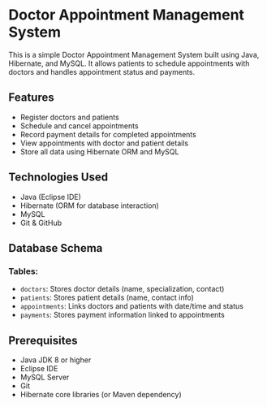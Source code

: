 # Doctor Appointment Management System

This is a simple Doctor Appointment Management System built using Java, Hibernate, and MySQL. It allows patients to schedule appointments with doctors and handles appointment status and payments.

## Features

- Register doctors and patients
- Schedule and cancel appointments
- Record payment details for completed appointments
- View appointments with doctor and patient details
- Store all data using Hibernate ORM and MySQL

## Technologies Used

- Java (Eclipse IDE)
- Hibernate (ORM for database interaction)
- MySQL
- Git & GitHub

## Database Schema

### Tables:

- `doctors`: Stores doctor details (name, specialization, contact)
- `patients`: Stores patient details (name, contact info)
- `appointments`: Links doctors and patients with date/time and status
- `payments`: Stores payment information linked to appointments

## Prerequisites

- Java JDK 8 or higher
- Eclipse IDE
- MySQL Server
- Git
- Hibernate core libraries (or Maven dependency)


